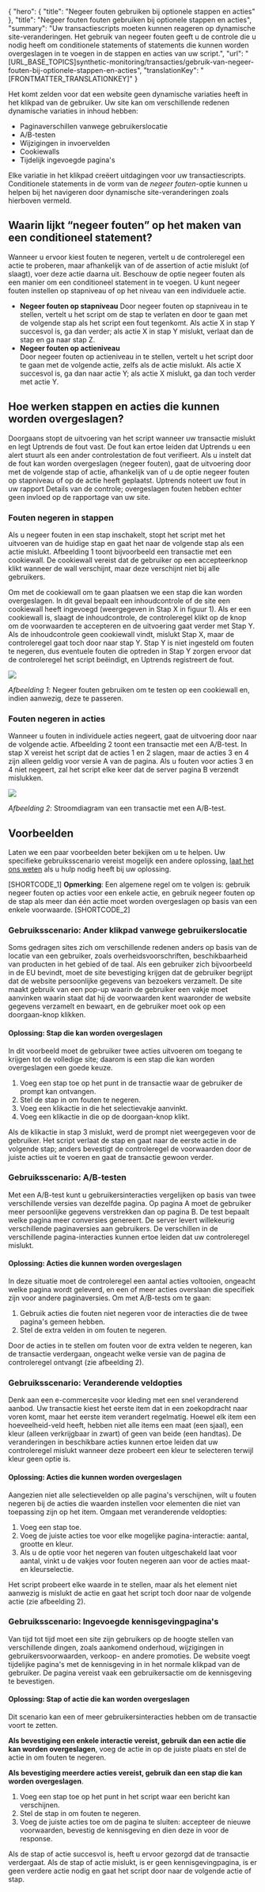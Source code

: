 {
  "hero": {
    "title": "Negeer fouten gebruiken bij optionele stappen en acties"
  },
  "title": "Negeer fouten fouten gebruiken bij optionele stappen en acties",
  "summary": "Uw transactiescripts moeten kunnen reageren op dynamische site-veranderingen. Het gebruik van negeer fouten geeft u de controle die u nodig heeft om conditionele statements of statements die kunnen worden overgeslagen in te voegen in de stappen en acties van uw script.",
  "url": "[URL_BASE_TOPICS]synthetic-monitoring/transacties/gebruik-van-negeer-fouten-bij-optionele-stappen-en-acties",
  "translationKey": "[FRONTMATTER_TRANSLATIONKEY]"
}

Het komt zelden voor dat een website geen dynamische variaties heeft in het klikpad van de gebruiker. Uw site kan om verschillende redenen dynamische variaties in inhoud hebben:

-   Paginaverschillen vanwege gebruikerslocatie
-   A/B-testen
-   Wijzigingen in invoervelden
-   Cookiewalls
-   Tijdelijk ingevoegde pagina's

Elke variatie in het klikpad creëert uitdagingen voor uw transactiescripts. Conditionele statements in de vorm van de *negeer fouten*-optie kunnen u helpen bij het navigeren door dynamische site-veranderingen zoals hierboven vermeld.

## Waarin lijkt “negeer fouten” op het maken van een conditioneel statement?

Wanneer u ervoor kiest fouten te negeren, vertelt u de controleregel een actie te proberen, maar afhankelijk van of de assertion of actie mislukt (of slaagt), voer deze actie daarna uit. Beschouw de optie negeer fouten als een manier om een conditioneel statement in te voegen. U kunt negeer fouten instellen op stapniveau of op het niveau van een individuele actie.

-   **Negeer fouten op stapniveau** 
    Door negeer fouten op stapniveau in te stellen, vertelt u het script om de stap te verlaten en door te gaan met de volgende stap als het script een fout tegenkomt. Als actie X in stap Y succesvol is, ga dan verder; als actie X in stap Y mislukt, verlaat dan de stap en ga naar stap Z.
-   **Negeer fouten op actieniveau**  
    Door negeer fouten op actieniveau in te stellen, vertelt u het script door te gaan met de volgende actie, zelfs als de actie mislukt. Als actie X succesvol is, ga dan naar actie Y; als actie X mislukt, ga dan toch verder met actie Y.

## Hoe werken stappen en acties die kunnen worden overgeslagen?

Doorgaans stopt de uitvoering van het script wanneer uw transactie mislukt en legt Uptrends de fout vast. De fout kan ertoe leiden dat Uptrends u een alert stuurt als een ander controlestation de fout verifieert. Als u instelt dat de fout kan worden overgeslagen (negeer fouten), gaat de uitvoering door met de volgende stap of actie, afhankelijk van of u de optie negeer fouten op stapniveau of op de actie heeft geplaatst. Uptrends noteert uw fout in uw rapport Details van de controle; overgeslagen fouten hebben echter geen invloed op de rapportage van uw site.

### Fouten negeren in stappen

Als u negeer fouten in een stap inschakelt, stopt het script met het uitvoeren van de huidige stap en gaat het naar de volgende stap als een actie mislukt. Afbeelding 1 toont bijvoorbeeld een transactie met een cookiewall. De cookiewall vereist dat de gebruiker op een accepteerknop klikt wanneer de wall verschijnt, maar deze verschijnt niet bij alle gebruikers.

Om met de cookiewall om te gaan plaatsen we een stap die kan worden overgeslagen. In dit geval bepaalt een inhoudcontrole of de site een cookiewall heeft ingevoegd (weergegeven in Stap X in figuur 1). Als er een cookiewall is, slaagt de inhoudcontrole, de controleregel klikt op de knop om de voorwaarden te accepteren en de uitvoering gaat verder met Stap Y. Als de inhoudcontrole geen cookiewall vindt, mislukt Stap X, maar de controleregel gaat toch door naar stap Y. Stap Y is niet ingesteld om fouten te negeren, dus eventuele fouten die optreden in Stap Y zorgen ervoor dat de controleregel het script beëindigt, en Uptrends registreert de fout.

![]([LINK_URL_1])

*Afbeelding 1*: Negeer fouten gebruiken om te testen op een cookiewall en, indien aanwezig, deze te passeren.

### Fouten negeren in acties

Wanneer u fouten in individuele acties negeert, gaat de uitvoering door naar de volgende actie. Afbeelding 2 toont een transactie met een A/B-test. In stap X vereist het script dat de acties 1 en 2 slagen, maar de acties 3 en 4 zijn alleen geldig voor versie A van de pagina. Als u fouten voor acties 3 en 4 niet negeert, zal het script elke keer dat de server pagina B verzendt mislukken.

![]([LINK_URL_2])

*Afbeelding 2*: Stroomdiagram van een transactie met een A/B-test.

## Voorbeelden

Laten we een paar voorbeelden beter bekijken om u te helpen. Uw specifieke gebruiksscenario vereist mogelijk een andere oplossing, [laat het ons weten]([LINK_URL_3]) als u hulp nodig heeft bij uw oplossing.

[SHORTCODE_1]
**Opmerking**: Een algemene regel om te volgen is: gebruik negeer fouten op acties voor een enkele actie, en gebruik negeer fouten op de stap als meer dan één actie moet worden overgeslagen op basis van een enkele voorwaarde.
[SHORTCODE_2]

### Gebruiksscenario: Ander klikpad vanwege gebruikerslocatie

Soms gedragen sites zich om verschillende redenen anders op basis van de locatie van een gebruiker, zoals overheidsvoorschriften, beschikbaarheid van producten in het gebied of de taal. Als een gebruiker zich bijvoorbeeld in de EU bevindt, moet de site bevestiging krijgen dat de gebruiker begrijpt dat de website persoonlijke gegevens van bezoekers verzamelt. De site maakt gebruik van een pop-up waarin de gebruiker een vakje moet aanvinken waarin staat dat hij de voorwaarden kent waaronder de website gegevens verzamelt en bewaart, en de gebruiker moet ook op een doorgaan-knop klikken.

#### Oplossing: Stap die kan worden overgeslagen

In dit voorbeeld moet de gebruiker twee acties uitvoeren om toegang te krijgen tot de volledige site; daarom is een stap die kan worden overgeslagen een goede keuze.

1.  Voeg een stap toe op het punt in de transactie waar de gebruiker de prompt kan ontvangen.
2.  Stel de stap in om fouten te negeren.
3.  Voeg een klikactie in die het selectievakje aanvinkt.
4.  Voeg een klikactie in die op de doorgaan-knop klikt.

Als de klikactie in stap 3 mislukt, werd de prompt niet weergegeven voor de gebruiker. Het script verlaat de stap en gaat naar de eerste actie in de volgende stap; anders bevestigt de controleregel de voorwaarden door de juiste acties uit te voeren en gaat de transactie gewoon verder.

### Gebruiksscenario: A/B-testen

Met een A/B-test kunt u gebruikersinteracties vergelijken op basis van twee verschillende versies van dezelfde pagina. Op pagina A moet de gebruiker meer persoonlijke gegevens verstrekken dan op pagina B. De test bepaalt welke pagina meer conversies genereert. De server levert willekeurig verschillende paginaversies aan gebruikers. De verschillen in de verschillende pagina-interacties kunnen ertoe leiden dat uw controleregel mislukt.

#### Oplossing: Acties die kunnen worden overgeslagen

In deze situatie moet de controleregel een aantal acties voltooien, ongeacht welke pagina wordt geleverd, en een of meer acties overslaan die specifiek zijn voor andere paginaversies. Om met A/B-tests om te gaan:

1.  Gebruik acties die fouten niet negeren voor de interacties die de twee pagina's gemeen hebben.
2.  Stel de extra velden in om fouten te negeren.

Door de acties in te stellen om fouten voor de extra velden te negeren, kan de transactie verdergaan, ongeacht welke versie van de pagina de controleregel ontvangt (zie afbeelding 2).

### Gebruiksscenario: Veranderende veldopties

Denk aan een e-commercesite voor kleding met een snel veranderend aanbod. Uw transactie kiest het eerste item dat in een zoekopdracht naar voren komt, maar het eerste item verandert regelmatig. Hoewel elk item een hoeveelheid-veld heeft, hebben niet alle items een maat (een sjaal), een kleur (alleen verkrijgbaar in zwart) of geen van beide (een handtas). De veranderingen in beschikbare acties kunnen ertoe leiden dat uw controleregel mislukt wanneer deze probeert een kleur te selecteren terwijl kleur geen optie is.

#### Oplossing: Acties die kunnen worden overgeslagen

Aangezien niet alle selectievelden op alle pagina's verschijnen, wilt u fouten negeren bij de acties die waarden instellen voor elementen die niet van toepassing zijn op het item. Omgaan met veranderende veldopties:

1.  Voeg een stap toe.
2.  Voeg de juiste acties toe voor elke mogelijke pagina-interactie: aantal, grootte en kleur.
3.  Als u de optie voor het negeren van fouten uitgeschakeld laat voor aantal, vinkt u de vakjes voor fouten negeren aan voor de acties maat- en kleurselectie.

Het script probeert elke waarde in te stellen, maar als het element niet aanwezig is mislukt de actie en gaat het script toch door naar de volgende actie (zie afbeelding 2).

### Gebruiksscenario: Ingevoegde kennisgevingpagina's

Van tijd tot tijd moet een site zijn gebruikers op de hoogte stellen van verschillende dingen, zoals aankomend onderhoud, wijzigingen in gebruikersvoorwaarden, verkoop- en andere promoties. De website voegt tijdelijke pagina's met de kennisgeving in in het normale klikpad van de gebruiker. De pagina vereist vaak een gebruikersactie om de kennisgeving te bevestigen.

#### Oplossing: Stap of actie die kan worden overgeslagen

Dit scenario kan een of meer gebruikersinteracties hebben om de transactie voort te zetten.

**Als bevestiging een enkele interactie vereist, gebruik dan een actie die kan worden overgeslagen**, voeg de actie in op de juiste plaats en stel de actie in om fouten te negeren.

**Als bevestiging meerdere acties vereist, gebruik dan een stap die kan worden overgeslagen**. 

1.  Voeg een stap toe op het punt in het script waar een bericht kan verschijnen.
2.  Stel de stap in om fouten te negeren.
3.  Voeg de juiste acties toe om de pagina te sluiten: accepteer de nieuwe voorwaarden, bevestig de kennisgeving en dien deze in voor de response.

Als de stap of actie succesvol is, heeft u ervoor gezorgd dat de transactie verdergaat. Als de stap of actie mislukt, is er geen kennisgevingpagina, is er geen verdere actie nodig en gaat het script door naar de volgende actie of stap.
